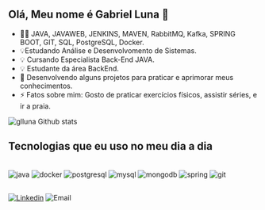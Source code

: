## Olá, Meu nome é Gabriel Luna 👋

- 🧑‍💻 JAVA, JAVAWEB, JENKINS, MAVEN, RabbitMQ, Kafka, SPRING BOOT, GIT, SQL, PostgreSQL, Docker.
- 💡Estudando Análise e Desenvolvomento de Sistemas.
- 💡 Cursando Especialista Back-End JAVA.
- 💡 Estudante da área BackEnd.
- 🎯 Desenvolvendo alguns projetos para praticar e aprimorar meus conhecimentos.
- ⚡ Fatos sobre mim: Gosto de praticar exercícios físicos, assistir séries, e ir a praia.



![glluna Github stats](https://github-readme-stats.vercel.app/api/top-langs/?username=glluna&hide_progress=true)
## Tecnologias que eu uso no meu dia a dia

<div style="dysplay: inline_block"><br/>
  <img align="center" alt="java" src="https://img.shields.io/badge/Java-ED8B00?style=for-the-badge&logo=openjdk&logoColor=white"/>
  <img align="center" alt="docker" src="https://img.shields.io/badge/Docker-2496ED?style=for-the-badge&logo=docker&logoColor=white"/>
  <img align="center" alt="postgresql" src="https://img.shields.io/badge/PostgreSQL-316192?style=for-the-badge&logo=postgresql&logoColor=white"/>
  <img align="center" alt="mysql" src="https://img.shields.io/badge/MySQL-00000F?style=for-the-badge&logo=mysql&logoColor=white"/>
  <img align="center" alt="mongodb" src="https://img.shields.io/badge/MongoDB-4EA94B?style=for-the-badge&logo=mongodb&logoColor=white"/>
  <img align="center" alt="spring" src="https://img.shields.io/badge/Spring-6DB33F?style=for-the-badge&logo=spring&logoColor=white"/>
  <img align="center" alt="git" src="https://img.shields.io/badge/Git-F05032?style=for-the-badge&logo=git&logoColor=white"/>

</div>

##

[![Linkedin](https://img.shields.io/badge/LinkedIn-0077B5?style=for-the-badge&logo=linkedin&logoColor=white)](https://www.linkedin.com/in/gabriel-luna-java)
![Email](https://img.shields.io/badge/Microsoft_Outlook-0078D4?style=for-the-badge&logo=microsoft-outlook&logoColor=white)


